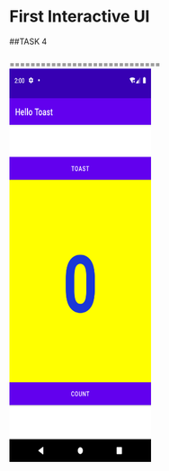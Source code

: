 First Interactive UI
===========================
##TASK 4
###
=============================
<img height="700" width="50%" src="screenshoot/scTask4.png">
